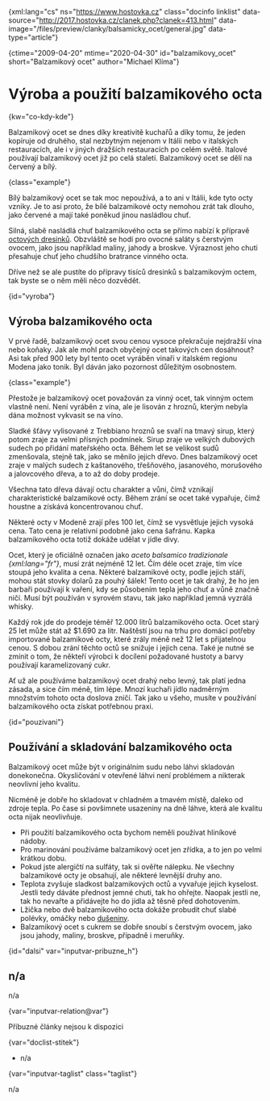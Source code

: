 
{xml:lang="cs" ns="https://www.hostovka.cz" class="docinfo linklist" data-source="http://2017.hostovka.cz/clanek.php?clanek=413.html" data-image="/files/preview/clanky/balsamicky_ocet/general.jpg" data-type="article"}

{ctime="2009-04-20" mtime="2020-04-30" id="balzamikovy_ocet" short="Balzamikový ocet" author="Michael Klíma"}

# Výroba a použití balzamikového octa

<!-- generated attribute kw by user_updatekw.sh on 2020-07-05, do not edit -->

{kw="co-kdy-kde"}

Balzamikový ocet se dnes díky kreativitě kuchařů a díky tomu, že jeden kopíruje od druhého, stal nezbytným nejenom v Itálii nebo v italských restauracích, ale i v jiných dražších restauracích po celém světě. Italové používají balzamikový ocet již po celá staletí. Balzamikový ocet se dělí na červený a bílý.

{class="example"}

Bílý balzamikový ocet se tak moc nepoužívá, a to ani v Itálii, kde tyto octy vzniky. Je to asi proto, že bílé balzamikové octy nemohou zrát tak dlouho, jako červené a mají také poněkud jinou nasládlou chuť.

Silná, slabě nasládlá chuť balzamikového octa se přímo nabízí k přípravě [octových dresinků][1]. Obzvláště se hodí pro ovocné saláty s čerstvým ovocem, jako jsou například maliny, jahody a broskve. Výraznost jeho chuti přesahuje chuť jeho chudšího bratrance vinného octa.

Dříve než se ale pustíte do přípravy tisíců dresinků s balzamikovým octem, tak byste se o něm měli něco dozvědět.

{id="vyroba"}

## Výroba balzamikového octa

V prvé řadě, balzamikový ocet svou cenou vysoce překračuje nejdražší vína nebo koňaky. Jak ale mohl prach obyčejný ocet takových cen dosáhnout? Asi tak před 900 lety byl tento ocet vyráběn vinaři v italském regionu Modena jako tonik. Byl dáván jako pozornost důležitým osobnostem.

{class="example"}

Přestože je balzamikový ocet považován za vinný ocet, tak vinným octem vlastně není. Není vyráběn z vína, ale je lisován z hroznů, kterým nebyla dána možnost vykvasit se na víno.

Sladké šťávy vylisované z Trebbiano hroznů se svaří na tmavý sirup, který potom zraje za velmi přísných podmínek. Sirup zraje ve velkých dubových sudech po přidání mateřského octa. Během let se velikost sudů zmenšovala, stejně tak, jako se měnilo jejich dřevo. Dnes balzamikový ocet zraje v malých sudech z kaštanového, třešňového, jasanového, morušového a jalovcového dřeva, a to až do doby prodeje.

Všechna tato dřeva dávají octu charakter a vůni, čímž vznikají charakteristické balzamikové octy. Během zrání se ocet také vypařuje, čímž houstne a získává koncentrovanou chuť.

Některé octy v Modeně zrají přes 100 let, čímž se vysvětluje jejich vysoká cena. Tato cena je relativní podobně jako cena šafránu. Kapka balzamikového octa totiž dokáže udělat v jídle divy.

Ocet, který je oficiálně označen jako _aceto balsamico tradizionale {xml:lang="fr"}_, musí zrát nejméně 12 let. Čím déle ocet zraje, tím více stoupá jeho kvalita a cena. Některé balzamikové octy, podle jejich stáří, mohou stát stovky dolarů za pouhý šálek! Tento ocet je tak drahý, že ho jen barbaři používají k vaření, kdy se působením tepla jeho chuť a vůně značně ničí. Musí být používán v syrovém stavu, tak jako například jemná vyzrálá whisky.

Každý rok jde do prodeje téměř 12.000 litrů balzamikového octa. Ocet starý 25 let může stát až $1.690 za litr. Naštěstí jsou na trhu pro domácí potřeby importované balzamikové octy, které zrály méně než 12 let s přijatelnou cenou. S dobou zrání těchto octů se snižuje i jejich cena. Také je nutné se zmínit o tom, že někteří výrobci k docílení požadované hustoty a barvy používají karamelizovaný cukr.

Ať už ale používáme balzamikový ocet drahý nebo levný, tak platí jedna zásada, a sice čím méně, tím lépe. Mnozí kuchaři jídlo nadměrným množstvím tohoto octa doslova zničí. Tak jako u všeho, musíte v používání balzamikového octa získat potřebnou praxi.

{id="pouzivani"}

## Používání a skladování balzamikového octa

Balzamikový ocet může být v originálním sudu nebo láhvi skladován donekonečna. Okysličování v otevřené láhvi není problémem a nikterak neovlivní jeho kvalitu.

Nicméně je dobře ho skladovat v chladném a tmavém místě, daleko od zdroje tepla. Po čase si povšimnete usazeniny na dně láhve, která ale kvalitu octa nijak neovlivňuje.

  * Při použití balzamikového octa bychom neměli používat hliníkové nádoby.
  * Pro marinování používáme balzamikový ocet jen zřídka, a to jen po velmi krátkou dobu.
  * Pokud jste alergičtí na sulfáty, tak si ověřte nálepku. Ne všechny balzamikové octy je obsahují, ale některé levnější druhy ano.
  * Teplota zvyšuje sladkost balzamikových octů a vyvařuje jejich kyselost. Jestli tedy dáváte přednost jemné chuti, tak ho ohřejte. Naopak jestli ne, tak ho nevařte a přidávejte ho do jídla až těsně před dohotovením.
  * Lžička nebo dvě balzamikového octa dokáže probudit chuť slabé polévky, omáčky nebo [dušeniny][2].
  * Balzamikový ocet s cukrem se dobře snoubí s čerstvým ovocem, jako jsou jahody, maliny, broskve, případně i meruňky.

{id="dalsi" var="inputvar-pribuzne_h"}

## n/a

n/a

{var="inputvar-relation@var"}

Příbuzné články nejsou k dispozici

{var="doclist-stitek"}

  * n/a

{var="inputvar-taglist" class="taglist"}

n/a

 [1]: zalivka_dresink#dresinky
 [2]: duseni

